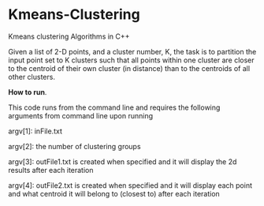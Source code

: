 # Kmeans-Clustering
Kmeans clustering Algorithms in C++

Given a list of 2-D points, and a cluster number, K, the task is to partition the input point set to K clusters such that all points within one cluster are closer to the centroid of their own cluster (in distance) than to the centroids of all other clusters. 

<b>How to run</b>.

This code runs from the command line and requires the following arguments from command line upon running

argv[1]: inFile.txt

argv[2]: the number of clustering groups

argv[3]: outFile1.txt is created when specified and it will display the 2d results after each iteration

argv[4]: outFile2.txt is created when specified and it will display each point and what centroid it will belong to (closest to) after each iteration
